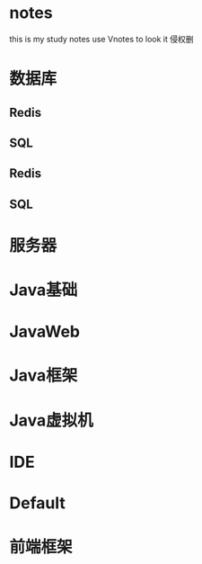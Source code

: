 # notes
this is my  study notes
use Vnotes to look it 
侵权删
# 数据库
## Redis
## SQL
## Redis
## SQL
# 服务器
# Java基础
# JavaWeb
# Java框架
# Java虚拟机
# IDE
# Default
# 前端框架

